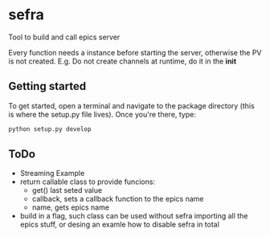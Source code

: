 # sefra
Tool to build and call epics server


Every function needs a instance before starting the server, otherwise the PV is not created. E.g.
Do not create channels at runtime, do it in the __init__


## Getting started

To get started, open a terminal and navigate to the package directory (this is where the setup.py file lives). Once you're there, type:

```python
python setup.py develop
```


## ToDo

- Streaming Example
- return callable class to provide funcions:
    - get() last seted value
    - callback, sets a callback function to the epics name
    - name, gets epics name
- build in a flag, such class can be used without sefra importing all the epics stuff, or desing an examle how to disable sefra in total